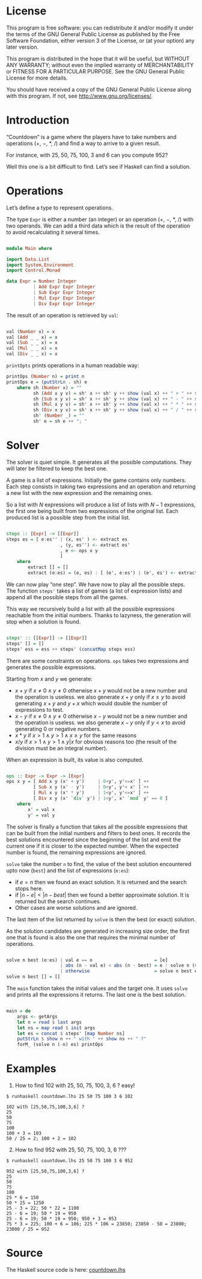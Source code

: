 # License

This program is free software: you can redistribute it and/or modify it
under the terms of the GNU General Public License as published by the
Free Software Foundation, either version 3 of the License, or (at your
option) any later version.

This program is distributed in the hope that it will be useful, but
WITHOUT ANY WARRANTY; without even the implied warranty of
MERCHANTABILITY or FITNESS FOR A PARTICULAR PURPOSE. See the GNU General
Public License for more details.

You should have received a copy of the GNU General Public License along
with this program. If not, see http://www.gnu.org/licenses/.

# Introduction

“Countdown” is a game where the players have to take numbers and
operations ($+$, $-$, $*$, $/$) and find a way to arrive to a given
result.

For instance, with 25, 50, 75, 100, 3 and 6 can you compute 952?

Well this one is a bit difficult to find. Let’s see if Haskell can find
a solution.

# Operations

Let’s define a type to represent operations.

The type `Expr` is either a number (an integer) or an operation ($+$,
$-$, $*$, $/$) with two operands. We can add a third data which is the
result of the operation to avoid recalculating it several times.

``` haskell

module Main where

import Data.List
import System.Environment
import Control.Monad

data Expr = Number Integer
          | Add Expr Expr Integer
          | Sub Expr Expr Integer
          | Mul Expr Expr Integer
          | Div Expr Expr Integer
```

The result of an operation is retrieved by `val`:

``` haskell

val (Number x) = x
val (Add _ _ x) = x
val (Sub _ _ x) = x
val (Mul _ _ x) = x
val (Div _ _ x) = x
```

`printOpts` prints operations in a human readable way:

``` haskell
printOps (Number n) = print n
printOps e = (putStrLn . sh) e
    where sh (Number x) = ""
          sh (Add x y v) = sh' x ++ sh' y ++ show (val x) ++ " + " ++ show (val y) ++ " = " ++ show v
          sh (Sub x y v) = sh' x ++ sh' y ++ show (val x) ++ " - " ++ show (val y) ++ " = " ++ show v
          sh (Mul x y v) = sh' x ++ sh' y ++ show (val x) ++ " * " ++ show (val y) ++ " = " ++ show v
          sh (Div x y v) = sh' x ++ sh' y ++ show (val x) ++ " / " ++ show (val y) ++ " = " ++ show v
          sh' (Number _) = ""
          sh' e = sh e ++ "; "
```

# Solver

The solver is quiet simple. It generates all the possible computations.
They will later be filtered to keep the best one.

A game is a list of expressions. Initially the game contains only
numbers. Each step consists in taking two expressions and an operation
and returning a new list with the new expression and the remaining ones.

So a list with $N$ expressions will produce a list of lists with $N-1$
expressions, the first one being built from two expressions of the
original list. Each produced list is a possible step from the initial
list.

``` haskell

steps :: [Expr] -> [[Expr]]
steps es = [ e:es'' | (x, es' ) <- extract es
                    , (y, es'') <- extract es'
                    , e <- ops x y
                    ]
    where
        extract [] = []
        extract (e:es) = (e, es) : [ (e', e:es') | (e', es') <- extract es ]
```

We can now play “one step”. We have now to play all the possible steps.
The function `steps'` takes a list of games (a list of expression lists)
and append all the possible steps from all the games.

This way we recursively build a list with all the possible expressions
reachable from the initial numbers. Thanks to lazyness, the generation
will stop when a solution is found.

``` haskell

steps' :: [[Expr]] -> [[Expr]]
steps' [] = []
steps' ess = ess ++ steps' (concatMap steps ess)
```

There are some constraints on operations. `ops` takes two expressions
and generates the possible expressions.

Starting from $x$ and $y$ we generate:

- $x+y$ if $x \ne 0 \land y \ne 0$ otherwise $x+y$ would not be a new
  number and the operation is useless. we also generate $x+y$ only if
  $x \ge y$ to avoid generating $x+y$ and $y+x$ which would double the
  number of expressions to test.
- $x-y$ if $x \ne 0 \land y \ne 0$ otherwise $x-y$ would not be a new
  number and the operation is useless. we also generate $x-y$ only if
  $y \lt x$ to avoid generating $0$ or negative numbers.
- $x*y$ if $x \gt 1 \land y \gt 1 \land x \ge y$ for the same reasons
- $x/y$ if $x \gt 1 \land y \gt 1 \land y|x$ for obvious reasons too
  (the result of the division must be an integral number).

When an expression is built, its value is also computed.

``` haskell

ops :: Expr -> Expr -> [Expr]
ops x y = [ Add x y (x' + y')     | 0<y', y'<=x' ] ++
          [ Sub x y (x' - y')     | 0<y', y'< x' ] ++
          [ Mul x y (x' * y')     | 1<y', y'<=x' ] ++
          [ Div x y (x' `div` y') | 1<y', x' `mod` y' == 0 ]
    where
        x' = val x
        y' = val y
```

The solver is finally a function that takes all the possible expressions
that can be built from the initial numbers and filters to best ones. It
records the best solutions encountered since the beginning of the list
and emit the current one if it is closer to the expected number. When
the expected number is found, the remaining expressions are ignored.

`solve` take the number `n` to find, the value of the best solution
encountered upto now (`best`) and the list of expressions (`e:es`):

- if $e=n$ then we found an exact solution. It is returned and the
  search stops here.
- if $\lvert n-e \rvert \lt \lvert n-best \rvert$ then we found a better
  approximate solution. It is returned but the search continues.
- Other cases are worse solutions and are ignored.

The last item of the list returned by `solve` is then the best (or
exact) solution.

As the solution candidates are generated in increasing size order, the
first one that is found is also the one that requires the minimal number
of operations.

``` haskell

solve n best (e:es) | val e == n                       = [e]
                    | abs (n - val e) < abs (n - best) = e : solve n (val e) es
                    | otherwise                        = solve n best es
solve n best [] = []
```

The `main` function takes the initial values and the target one. It uses
`solve` and prints all the expressions it returns. The last one is the
best solution.

``` haskell

main = do
    args <- getArgs
    let n = read $ last args
    let ns = map read $ init args
    let es = concat $ steps' [map Number ns]
    putStrLn $ show n ++ " with " ++ show ns ++ " ?"
    forM_ (solve n (-n) es) printOps
```

# Examples

1.  How to find 102 with 25, 50, 75, 100, 3, 6 ? easy!

<!-- -->

    $ runhaskell countdown.lhs 25 50 75 100 3 6 102

    102 with [25,50,75,100,3,6] ?
    25
    50
    75
    100
    100 + 3 = 103
    50 / 25 = 2; 100 + 2 = 102

2.  How to find 952 with 25, 50, 75, 100, 3, 6 ???

<!-- -->

    $ runhaskell countdown.lhs 25 50 75 100 3 6 952

    952 with [25,50,75,100,3,6] ?
    25
    50
    75
    100
    25 * 6 = 150
    50 * 25 = 1250
    25 - 3 = 22; 50 * 22 = 1100
    25 - 6 = 19; 50 * 19 = 950
    25 - 6 = 19; 50 * 19 = 950; 950 + 3 = 953
    75 * 3 = 225; 100 + 6 = 106; 225 * 106 = 23850; 23850 - 50 = 23800; 23800 / 25 = 952

# Source

The Haskell source code is here: [countdown.lhs](countdown.lhs)
